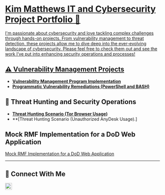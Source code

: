 # <a href="https://www.linkedin.com/in/kim-matthews-84bba4b9/">Kim Matthews IT and Cybersecurity Project Portfolio 🔐

I'm passionate about cybersecurity and love tackling complex challenges through hands-on projects. From vulnerability management to threat detection, these projects allow me to dive deep into the ever-evolving landscape of cybersecurity. Please feel free to check them out and see the work I’ve put into enhancing security operations and processes!


## ⚠️ Vulnerability Management Projects

- **[Vulnerability Management Program Implementation](https://github.com/KimMatthews02/vulnerability-management-program)**
- **[Programmatic Vulnerability Remediations (PowerShell and BASH)](https://github.com/KimMatthews02/STIG-Implementation)**

## 🚨 Threat Hunting and Security Operations

- **[Threat Hunting Scenario (Tor Browser Usage)](https://github.com/KimMatthews02/threat-hunting-scenario-tor/blob/main/README.md)**
- **[Threat Hunting Scenario (Unauthorized AnyDesk Usage).]
## Mock RMF Implementation for a DoD Web Application
[Mock RMF Implementation for a DoD Web Application](https://github.com/KimMatthews02/Mock-RMF-Implementation-for-a-DoD-Web-Application)


<hr/>

## 🤳 Connect With Me

[<img align="left" alt=" https://www.linkedin.com/in/kim-matthews-84bba4b9/          | LinkedIn" width="22px" src="https://cdn.jsdelivr.net/npm/simple-icons@v3/icons/linkedin.svg" />][linkedin]



[linkedin]: https://www.linkedin.com/in/kim-matthews-84bba4b9/

<!--
<img width="35" alt="image" src="https://github.com/user-attachments/assets/2f41c7cd-5ea8-4475-b451-a37161b6c3fb"> 
<img width="35" alt="image" src="https://github.com/user-attachments/assets/77649969-9910-4994-8b96-74a116cfb2a8">
